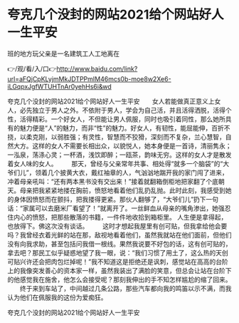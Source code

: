 # 夸克几个没封的网站2021给个网站好人一生平安
班的地方玩父亲是一名建筑工人工地离在

👉/观/看/入/口👉http://www.baidu.com/link?url=aFQjCpKLyjmMkJDTPPmIM46mcs0b-moe8w2Xe6-iLGqpxJgfWTUHTnAr0yehHs6i&wd

夸克几个没封的网站2021给个网站好人一生平安　　女人若能做真正意义上女人，必先独立于男人之外。不依附于男人，学会为自己活，并且活得洒脱，活得个性，活得精彩。一个好女人，不但能让男人佩服，同时也吸引着同性，那么她所具有的魅力便是“人”的魅力，而非“性”的魅力。好女人，有韧性，能屈能伸，百折不挠，以柔克刚，以弱胜强；有灵性，智慧而不狡猾，深刻而不复杂，兰心慧智，自然大方。这样的女人不需要长相出众，以貌悦人，她本身便是一首诗，清丽隽永；一泓泉，荡涤心灵；一杯酒，浅饮即醉；一瓯茶，韵味无穷。这样的女人才是散发着女人味的女人。
　　那天，曾经与父亲常年共事、相处得“就多一个脑袋”的“大爷们儿”，领着几个披黄大衣，戴红袖章的人，气汹汹地踹开我的家门闯了进来，冲着母亲吼叫：“还有两本黑书没有交出来！”接着就翻箱倒柜地把家翻了个底朝天。母亲把我紧紧地搂在胸前，愤怒地看着他们乱扔乱抛。此时此刻，我感受到她的身体因愤怒而在颤抖，把我搂得更紧。那伙人翻够了，“大爷们儿”扔下一句话：“家属可以去磨米厂看望了！”就离开了。一丝鲜血从母亲的嘴角渗出，她强忍住内心的愤怒，把那些散落的书籍，一件件地收拾到箱柜里。
人生便是拿得起，也放得下。佛这次没有谈话。
　　这时才想起我屋里有创可贴，但我拿给他会要吗？我曾经衣着光鲜的站在那，敌视地看着他们，虽然我就站在他们面前，但他们没有向我求助，甚至包括问我借一根线。果然我说要不好包的话，这有创可贴的，拿去吧？那民工似乎疑惑地望了我一眼，说：“我们习惯了用土了，这么热的天创可贴兴许还会把肉包烂掉呢！”我不知道这是拒绝还是讽刺，感觉站在高高的台阶上的我像突发善心的资本家一样，虽然我装出了满脸的笑意，但总会让站在台阶下的他感觉我在施舍，他怎么会接受呢？那刻我伸出的手不知怎样尴尬的缩了回来。
　　终于来到车站了，中间越过几条公路，那些汽车都向我的鸣笛以示不满，而我认为他们在佩服我的这份为爱痴狂。

夸克几个没封的网站2021给个网站好人一生平安
